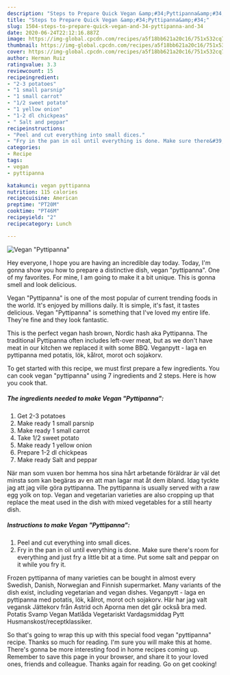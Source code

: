 ```yaml
---
description: "Steps to Prepare Quick Vegan &amp;#34;Pyttipanna&amp;#34;"
title: "Steps to Prepare Quick Vegan &amp;#34;Pyttipanna&amp;#34;"
slug: 1504-steps-to-prepare-quick-vegan-and-34-pyttipanna-and-34
date: 2020-06-24T22:12:16.887Z
image: https://img-global.cpcdn.com/recipes/a5f18bb621a20c16/751x532cq70/vegan-pyttipanna-recipe-main-photo.jpg
thumbnail: https://img-global.cpcdn.com/recipes/a5f18bb621a20c16/751x532cq70/vegan-pyttipanna-recipe-main-photo.jpg
cover: https://img-global.cpcdn.com/recipes/a5f18bb621a20c16/751x532cq70/vegan-pyttipanna-recipe-main-photo.jpg
author: Herman Ruiz
ratingvalue: 3.3
reviewcount: 15
recipeingredient:
- "2-3 potatoes"
- "1 small parsnip"
- "1 small carrot"
- "1/2 sweet potato"
- "1 yellow onion"
- "1-2 dl chickpeas"
- " Salt and peppar"
recipeinstructions:
- "Peel and cut everything into small dices."
- "Fry in the pan in oil until everything is done. Make sure there&#39;s room for everything and just fry a little bit at a time. Put some salt and peppar on it while you fry it."
categories:
- Recipe
tags:
- vegan
- pyttipanna

katakunci: vegan pyttipanna 
nutrition: 115 calories
recipecuisine: American
preptime: "PT20M"
cooktime: "PT46M"
recipeyield: "2"
recipecategory: Lunch

---
```



![Vegan &#34;Pyttipanna&#34;](https://img-global.cpcdn.com/recipes/a5f18bb621a20c16/751x532cq70/vegan-pyttipanna-recipe-main-photo.jpg)

Hey everyone, I hope you are having an incredible day today. Today, I'm gonna show you how to prepare a distinctive dish, vegan &#34;pyttipanna&#34;. One of my favorites. For mine, I am going to make it a bit unique. This is gonna smell and look delicious.

Vegan &#34;Pyttipanna&#34; is one of the most popular of current trending foods in the world. It's enjoyed by millions daily. It is simple, it's fast, it tastes delicious. Vegan &#34;Pyttipanna&#34; is something that I've loved my entire life. They're fine and they look fantastic.

This is the perfect vegan hash brown, Nordic hash aka Pyttipanna. The traditional Pyttipanna often includes left-over meat, but as we don&#39;t have meat in our kitchen we replaced it with some BBQ. Veganpytt - laga en pyttipanna med potatis, lök, kålrot, morot och sojakorv.


To get started with this recipe, we must first prepare a few ingredients. You can cook vegan &#34;pyttipanna&#34; using 7 ingredients and 2 steps. Here is how you cook that.

<!--inarticleads1-->

##### The ingredients needed to make Vegan &#34;Pyttipanna&#34;:

1. Get 2-3 potatoes
1. Make ready 1 small parsnip
1. Make ready 1 small carrot
1. Take 1/2 sweet potato
1. Make ready 1 yellow onion
1. Prepare 1-2 dl chickpeas
1. Make ready  Salt and peppar


När man som vuxen bor hemma hos sina hårt arbetande föräldrar är väl det minsta som kan begäras av en att man lagar mat åt dem ibland. Idag tyckte jag att jag ville göra pyttipanna. The pyttipanna is usually served with a raw egg yolk on top. Vegan and vegetarian varieties are also cropping up that replace the meat used in the dish with mixed vegetables for a still hearty dish. 

<!--inarticleads2-->

##### Instructions to make Vegan &#34;Pyttipanna&#34;:

1. Peel and cut everything into small dices.
1. Fry in the pan in oil until everything is done. Make sure there&#39;s room for everything and just fry a little bit at a time. Put some salt and peppar on it while you fry it.


Frozen pyttipanna of many varieties can be bought in almost every Swedish, Danish, Norwegian and Finnish supermarket. Many variants of the dish exist, including vegetarian and vegan dishes. Veganpytt - laga en pyttipanna med potatis, lök, kålrot, morot och sojakorv. Här har jag valt vegansk Jättekorv från Astrid och Aporna men det går också bra med. Potatis Svamp Vegan Matlåda Vegetariskt Vardagsmiddag Pytt Husmanskost/receptklassiker. 

So that's going to wrap this up with this special food vegan &#34;pyttipanna&#34; recipe. Thanks so much for reading. I'm sure you will make this at home. There's gonna be more interesting food in home recipes coming up. Remember to save this page in your browser, and share it to your loved ones, friends and colleague. Thanks again for reading. Go on get cooking!
